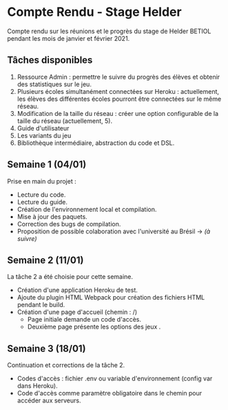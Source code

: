 # Compte Rendu - Stage Helder 

Compte rendu sur les réunions et le progrès du stage de Helder BETIOL pendant les mois de janvier et février 2021.

## Tâches disponibles
1. Ressource Admin : permettre le suivre du progrès des élèves et obtenir des statistiques sur le jeu.
2. Plusieurs écoles simultanément connectées sur Heroku : actuellement, les élèves des différentes écoles pourront être connectées sur le même réseau.
3. Modification de la taille du réseau : créer une option configurable de la taille du réseau (actuellement, 5).
4. Guide d'utilisateur
5. Les variants du jeu
6. Bibliothèque intermédiaire, abstraction du code et DSL.

## Semaine 1 (04/01) 
Prise en main du projet :
- Lecture du code.
- Lecture du guide.
- Création de l'environnement local et compilation.
- Mise à jour des paquets.
- Correction des bugs de compilation.
- Proposition de possible colaboration avec l'université au Brésil -> *(à suivre)*

## Semaine 2 (11/01)
La tâche 2 a été choisie pour cette semaine.
- Création d'une application Heroku de test.
- Ajoute du plugin HTML Webpack pour création des fichiers HTML pendant le build.
- Création d'une page d'accueil (chemin : /)
    - Page initiale demande un code d'accès.
    - Deuxième page présente les options des jeux .
    
## Semaine 3 (18/01)
Continuation et corrections de la tâche 2.
- Codes d'accès : fichier .env ou variable d'environnement (config var dans Heroku).
- Code d'accès comme paramètre obligatoire dans le chemin pour accéder aux serveurs.
